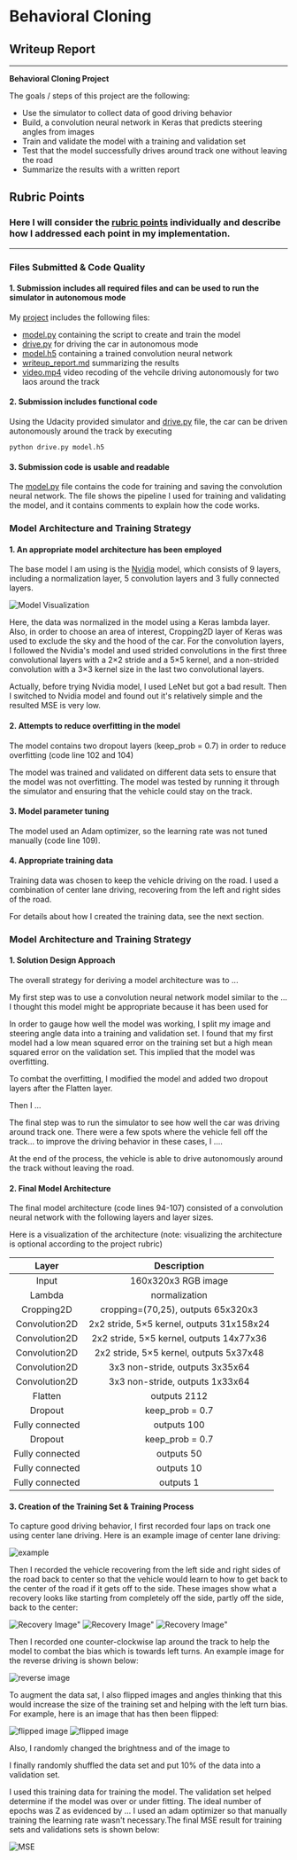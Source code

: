 # **Behavioral Cloning**

## Writeup Report
---

**Behavioral Cloning Project**

The goals / steps of this project are the following:
* Use the simulator to collect data of good driving behavior
* Build, a convolution neural network in Keras that predicts steering angles from images
* Train and validate the model with a training and validation set
* Test that the model successfully drives around track one without leaving the road
* Summarize the results with a written report


[//]: # (Image References)

[image1]: ./images/Nvidia_model.png "Model Visualization"
[image2]: ./images/center_example.jpg "example"
[image3]: ./images/center_1.jpg "Recovery Image"
[image4]: ./images/center_2.jpg "Recovery Image"
[image5]: ./images/center_3.jpg "Recovery Image"
[image6]: ./images/center_reverse.jpg "reverse Image"
[image7]: ./images/before_flip.png "Flipped Image"
[image8]: ./images/after_flip.png "Flipped Image"
[image9]: ./images/MSE.png "MSE"

## Rubric Points
### Here I will consider the [rubric points](https://review.udacity.com/#!/rubrics/432/view) individually and describe how I addressed each point in my implementation.  

---
### Files Submitted & Code Quality

#### 1. Submission includes all required files and can be used to run the simulator in autonomous mode

My [project](https://github.com/xushengyao/CarND-Behavioral-Cloning-P3) includes the following files:
* [model.py](model.py) containing the script to create and train the model
* [drive.py](drive.py) for driving the car in autonomous mode
* [model.h5](model.h5) containing a trained convolution neural network
* [writeup_report.md](writeup_report.md) summarizing the results
* [video.mp4](video.mp4) video recoding of the vehcile driving autonomously for two laos around the track

#### 2. Submission includes functional code
Using the Udacity provided simulator and [drive.py](drive.py) file, the car can be driven autonomously around the track by executing
```
python drive.py model.h5
```

#### 3. Submission code is usable and readable

The [model.py](model.py) file contains the code for training and saving the convolution neural network. The file shows the pipeline I used for training and validating the model, and it contains comments to explain how the code works.

### Model Architecture and Training Strategy

#### 1. An appropriate model architecture has been employed

The base model I am using is the [Nvidia](https://arxiv.org/pdf/1604.07316.pdf) model, which consists of 9 layers, including a normalization layer, 5 convolution layers and 3 fully connected layers.

![Model Visualization][image1]

Here, the data was normalized in the model using a Keras lambda layer. Also, in order to choose an area of interest, Cropping2D layer of Keras was used to exclude the sky and the hood of the car. For the convolution layers, I followed the Nvidia's model and used strided convolutions in the first three convolutional layers with a 2×2 stride and a 5×5 kernel, and a non-strided convolution with a 3×3 kernel size in the last two convolutional layers.

Actually, before trying Nvidia model, I used LeNet but got a bad result. Then I switched to Nvidia model and found out it's relatively simple and the resulted MSE is very low.

#### 2. Attempts to reduce overfitting in the model

The model contains two dropout layers (keep_prob = 0.7) in order to reduce overfitting (code line 102 and 104)

The model was trained and validated on different data sets to ensure that the model was not overfitting. The model was tested by running it through the simulator and ensuring that the vehicle could stay on the track.

#### 3. Model parameter tuning

The model used an Adam optimizer, so the learning rate was not tuned manually (code line 109).

#### 4. Appropriate training data

Training data was chosen to keep the vehicle driving on the road. I used a combination of center lane driving, recovering from the left and right sides of the road.

For details about how I created the training data, see the next section.

### Model Architecture and Training Strategy

#### 1. Solution Design Approach

The overall strategy for deriving a model architecture was to ...

My first step was to use a convolution neural network model similar to the ... I thought this model might be appropriate because it has been used for

In order to gauge how well the model was working, I split my image and steering angle data into a training and validation set. I found that my first model had a low mean squared error on the training set but a high mean squared error on the validation set. This implied that the model was overfitting.

To combat the overfitting, I modified the model and added two dropout layers after the Flatten layer.

Then I ...

The final step was to run the simulator to see how well the car was driving around track one. There were a few spots where the vehicle fell off the track... to improve the driving behavior in these cases, I ....

At the end of the process, the vehicle is able to drive autonomously around the track without leaving the road.

#### 2. Final Model Architecture

The final model architecture (code lines 94-107) consisted of a convolution neural network with the following layers and layer sizes.

Here is a visualization of the architecture (note: visualizing the architecture is optional according to the project rubric)

|      Layer      |                Description                 |
|:---------------:|:------------------------------------------:|
|      Input      |            160x320x3 RGB image             |
|     Lambda      |               normalization                |
|   Cropping2D    |     cropping=(70,25), outputs 65x320x3     |
|  Convolution2D  | 2x2 stride, 5×5 kernel,  outputs 31x158x24 |
|  Convolution2D  |  2x2 stride, 5×5 kernel, outputs 14x77x36  |
|  Convolution2D  |  2x2 stride, 5×5 kernel, outputs 5x37x48   |
|  Convolution2D  |      3x3 non-stride, outputs 3x35x64       |
|  Convolution2D  |      3x3 non-stride, outputs 1x33x64       |
|     Flatten     |                outputs 2112                |
|     Dropout     |              keep_prob = 0.7               |
| Fully connected |                outputs 100                 |
|     Dropout     |              keep_prob = 0.7               |
| Fully connected |                 outputs 50                 |
| Fully connected |                 outputs 10                 |
| Fully connected |                 outputs 1                  |

#### 3. Creation of the Training Set & Training Process

To capture good driving behavior, I first recorded four laps on track one using center lane driving. Here is an example image of center lane driving:

![example][image2]

Then I recorded the vehicle recovering from the left side and right sides of the road back to center so that the vehicle would learn to how to get back to the center of the road if it gets off to the side.  These images show what a recovery looks like starting from completely off the side, partly off the side, back to the center:

![Recovery Image"][image3]
![Recovery Image"][image4]
![Recovery Image"][image5]

Then I recorded one counter-clockwise lap around the track to help the model to combat the bias which is towards left turns. An example image for the reverse driving is shown below:

![reverse image][image6]

To augment the data sat, I also flipped images and angles thinking that this would increase the size of the training set and helping with the left turn bias. For example, here is an image that has then been flipped:

![flipped image][image7]
![flipped image][image8]

Also, I randomly changed the brightness and of the image to

I finally randomly shuffled the data set and put 10% of the data into a validation set.

I used this training data for training the model. The validation set helped determine if the model was over or under fitting. The ideal number of epochs was Z as evidenced by ... I used an adam optimizer so that manually training the learning rate wasn't necessary.The final MSE result for training sets and validations sets is shown below:

![MSE][image9]
